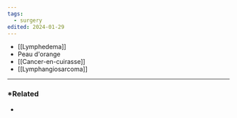 ```yaml
---
tags:
  - surgery
edited: 2024-01-29
---
```

- [[Lymphedema]]
- Peau d'orange
- [[Cancer-en-cuirasse]]
- [[Lymphangiosarcoma]] 

---
### *Related
- 